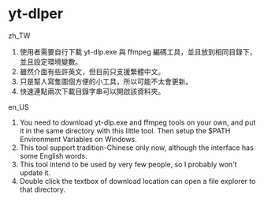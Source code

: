 # yt-dlper

zh_TW
1. 使用者需要自行下載 yt-dlp.exe 與 ffmpeg 編碼工具，並且放到相同目錄下，並且設定環境變數。
2. 雖然介面有些許英文，但目前只支援繁體中文。
3. 只是幫人寫隻圖個方便的小工具，所以可能不太會更新。
4. 快速連點兩次下載目錄字串可以開啟該資料夾。

en_US
1. You need to download yt-dlp.exe and ffmpeg tools on your own, and put it in the same directory with this little tool.
   Then setup the $PATH Environment Variables on Windows.
2. This tool support tradition-Chinese only now, although the interface has some English words.
3. This tool intend to be used by very few people, so I probably won't update it.
4. Double click the textbox of download location can open a file explorer to that directory.
